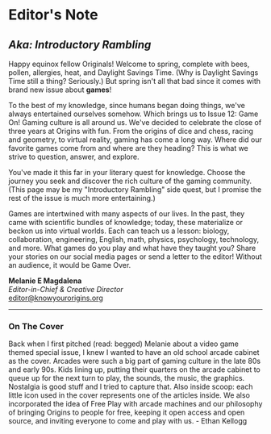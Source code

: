 # Editor's Note

## *Aka: Introductory Rambling*

Happy equinox fellow Originals! Welcome to spring, complete with bees, pollen, allergies, heat, and Daylight Savings Time. (Why is Daylight Savings Time still a thing? Seriously.) But spring isn't all that bad since it comes with brand new issue about **games**!

To the best of my knowledge, since humans began doing things, we've always entertained ourselves somehow. Which brings us to Issue 12: Game On! Gaming culture is all around us. We've decided to celebrate the close of three years at Origins with fun. From the origins of dice and chess, racing and geometry, to virtual reality, gaming has come a long way. Where did our favorite games come from and where are they heading? This is what we strive to question, answer, and explore.

You've made it this far in your literary quest for knowledge. Choose the journey you seek and discover the rich culture of the gaming community. (This page may be my "Introductory Rambling" side quest, but I promise the rest of the issue is much more entertaining.)

Games are intertwined with many aspects of our lives. In the past, they came with scientific bundles of knowledge; today, these materialize or beckon us into virtual worlds. Each can teach us a lesson: biology, collaboration, engineering, English, math, physics, psychology, technology, and more. What games do you play and what have they taught you? Share your stories on our social media pages or send a letter to the editor! Without an audience, it would be Game Over.

**Melanie E Magdalena**<br>
*Editor-in-Chief & Creative Director*<br>
[editor@knowyourorigins.org](editor@knowyourorigins.org)

---

### On The Cover

Back when I first pitched (read: begged) Melanie about a video game themed special issue, I knew I wanted to have an old school arcade cabinet as the cover. Arcades were such a big part of gaming culture in the late 80s and early 90s. Kids lining up, putting their quarters on the arcade cabinet to queue up for the next turn to play, the sounds, the music, the graphics. Nostalgia is good stuff and I tried to capture that. Also inside scoop: each little icon used in the cover represents one of the articles inside. We also incorporated the idea of Free Play with arcade machines and our philosophy of bringing Origins to people for free, keeping it open access and open source, and inviting everyone to come and play with us. - Ethan Kellogg